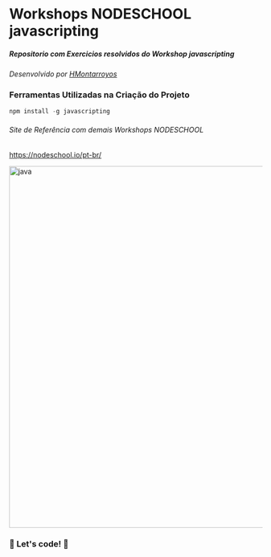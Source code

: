 #  Workshops NODESCHOOL javascripting

##### Repositorio com Exercicios resolvidos do  Workshop javascripting 

<i>Desenvolvido por [HMontarroyos](https://github.com/HMontarroyos)</i>

### Ferramentas Utilizadas na Criação do Projeto

```javascript
npm install -g javascripting
```
###### Site de Referência com demais Workshops NODESCHOOL 

https://nodeschool.io/pt-br/


<img width="720" alt="java" src="https://user-images.githubusercontent.com/60220406/90988068-3e210e00-e566-11ea-9bcd-6d8bb4c1d412.png">

### 🚀 Let's code! 🚀

